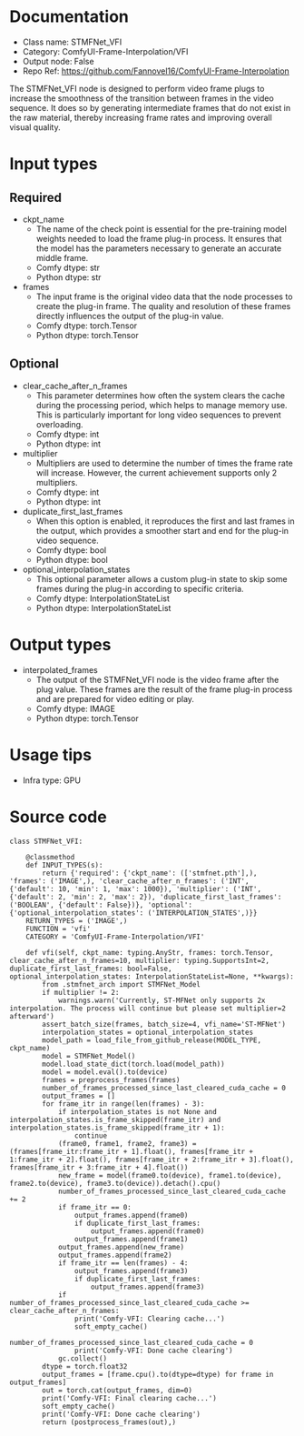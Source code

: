 # Documentation
- Class name: STMFNet_VFI
- Category: ComfyUI-Frame-Interpolation/VFI
- Output node: False
- Repo Ref: https://github.com/Fannovel16/ComfyUI-Frame-Interpolation

The STMFNet_VFI node is designed to perform video frame plugs to increase the smoothness of the transition between frames in the video sequence. It does so by generating intermediate frames that do not exist in the raw material, thereby increasing frame rates and improving overall visual quality.

# Input types
## Required
- ckpt_name
    - The name of the check point is essential for the pre-training model weights needed to load the frame plug-in process. It ensures that the model has the parameters necessary to generate an accurate middle frame.
    - Comfy dtype: str
    - Python dtype: str
- frames
    - The input frame is the original video data that the node processes to create the plug-in frame. The quality and resolution of these frames directly influences the output of the plug-in value.
    - Comfy dtype: torch.Tensor
    - Python dtype: torch.Tensor
## Optional
- clear_cache_after_n_frames
    - This parameter determines how often the system clears the cache during the processing period, which helps to manage memory use. This is particularly important for long video sequences to prevent overloading.
    - Comfy dtype: int
    - Python dtype: int
- multiplier
    - Multipliers are used to determine the number of times the frame rate will increase. However, the current achievement supports only 2 multipliers.
    - Comfy dtype: int
    - Python dtype: int
- duplicate_first_last_frames
    - When this option is enabled, it reproduces the first and last frames in the output, which provides a smoother start and end for the plug-in video sequence.
    - Comfy dtype: bool
    - Python dtype: bool
- optional_interpolation_states
    - This optional parameter allows a custom plug-in state to skip some frames during the plug-in according to specific criteria.
    - Comfy dtype: InterpolationStateList
    - Python dtype: InterpolationStateList

# Output types
- interpolated_frames
    - The output of the STMFNet_VFI node is the video frame after the plug value. These frames are the result of the frame plug-in process and are prepared for video editing or play.
    - Comfy dtype: IMAGE
    - Python dtype: torch.Tensor

# Usage tips
- Infra type: GPU

# Source code
```
class STMFNet_VFI:

    @classmethod
    def INPUT_TYPES(s):
        return {'required': {'ckpt_name': (['stmfnet.pth'],), 'frames': ('IMAGE',), 'clear_cache_after_n_frames': ('INT', {'default': 10, 'min': 1, 'max': 1000}), 'multiplier': ('INT', {'default': 2, 'min': 2, 'max': 2}), 'duplicate_first_last_frames': ('BOOLEAN', {'default': False})}, 'optional': {'optional_interpolation_states': ('INTERPOLATION_STATES',)}}
    RETURN_TYPES = ('IMAGE',)
    FUNCTION = 'vfi'
    CATEGORY = 'ComfyUI-Frame-Interpolation/VFI'

    def vfi(self, ckpt_name: typing.AnyStr, frames: torch.Tensor, clear_cache_after_n_frames=10, multiplier: typing.SupportsInt=2, duplicate_first_last_frames: bool=False, optional_interpolation_states: InterpolationStateList=None, **kwargs):
        from .stmfnet_arch import STMFNet_Model
        if multiplier != 2:
            warnings.warn('Currently, ST-MFNet only supports 2x interpolation. The process will continue but please set multiplier=2 afterward')
        assert_batch_size(frames, batch_size=4, vfi_name='ST-MFNet')
        interpolation_states = optional_interpolation_states
        model_path = load_file_from_github_release(MODEL_TYPE, ckpt_name)
        model = STMFNet_Model()
        model.load_state_dict(torch.load(model_path))
        model = model.eval().to(device)
        frames = preprocess_frames(frames)
        number_of_frames_processed_since_last_cleared_cuda_cache = 0
        output_frames = []
        for frame_itr in range(len(frames) - 3):
            if interpolation_states is not None and interpolation_states.is_frame_skipped(frame_itr) and interpolation_states.is_frame_skipped(frame_itr + 1):
                continue
            (frame0, frame1, frame2, frame3) = (frames[frame_itr:frame_itr + 1].float(), frames[frame_itr + 1:frame_itr + 2].float(), frames[frame_itr + 2:frame_itr + 3].float(), frames[frame_itr + 3:frame_itr + 4].float())
            new_frame = model(frame0.to(device), frame1.to(device), frame2.to(device), frame3.to(device)).detach().cpu()
            number_of_frames_processed_since_last_cleared_cuda_cache += 2
            if frame_itr == 0:
                output_frames.append(frame0)
                if duplicate_first_last_frames:
                    output_frames.append(frame0)
                output_frames.append(frame1)
            output_frames.append(new_frame)
            output_frames.append(frame2)
            if frame_itr == len(frames) - 4:
                output_frames.append(frame3)
                if duplicate_first_last_frames:
                    output_frames.append(frame3)
            if number_of_frames_processed_since_last_cleared_cuda_cache >= clear_cache_after_n_frames:
                print('Comfy-VFI: Clearing cache...')
                soft_empty_cache()
                number_of_frames_processed_since_last_cleared_cuda_cache = 0
                print('Comfy-VFI: Done cache clearing')
            gc.collect()
        dtype = torch.float32
        output_frames = [frame.cpu().to(dtype=dtype) for frame in output_frames]
        out = torch.cat(output_frames, dim=0)
        print('Comfy-VFI: Final clearing cache...')
        soft_empty_cache()
        print('Comfy-VFI: Done cache clearing')
        return (postprocess_frames(out),)
```